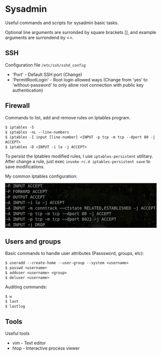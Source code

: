 # Sysadmin
Useful commands and scripts for sysadmin basic tasks.

Optional line arguments are surronded by square brackets [], and example arguments are surrondend by <>.

## SSH
Configuration file `/etc/ssh/sshd_config`

* 'Port' - Default SSH port (Change)
* 'PermitRootLogin' - Root login allowed ways (Change from 'yes' to 'without-password' to only allow root connection with public key authentication)

## Firewall
Commands to list, add and remove rules on Iptables program.

```
$ iptables -S
$ iptables -nL --line-numbers
$ iptables -I input [line-number] <INPUT -p tcp -m tcp --dport 80 -j ACCEPT>
$ iptables -D <INPUT -i lo -j ACCEPT>
```

To persist the Iptables modified rules, I use `iptables-persistent` utilitary. After change a rule, just exec `invoke-rc.d iptables-persistent save` to save modifications.

My common Iptables configuration:

![Iptables](assets/iptables.png)

## Users and groups
Basic commands to handle user attributes (Passsword, groups, etc):

```
$ useradd --create-home --user-group --system <username>
$ passwd <username>
$ adduser <username> <group>
$ deluser <username>
```

Auditing commands: 
```
$ w
$ last
$ lastlog
```

## Tools
Useful tools

* vim - Text editor
* htop - Interactive process viewer
